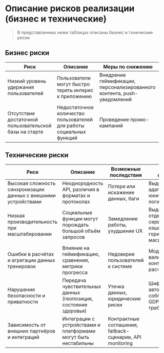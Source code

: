  # Описание рисков реализации (бизнес и технические)

  > В представленных ниже таблицах описаны бизнес и тхнические риски

 ## Бизнес риски

| Риск | Описание | Меры по снижению |
| - | - | - | 
| Низкий уровень удержания пользователей | Пользователи могут быстро терять интерес к приложению | Внедрение геймификации, персонализированного контента, push-уведомлений |
| Отсутствие достаточной пользовательской базы на старте | Недостаточное количество пользователей для работы социальных функций | Проведение промо-кампаний |

## Технические риски

| Риск | Описание | Возможные последствия | Меры по снижению |
| - | - | - | - |
| Высокая сложность синхронизации данных с внешними устройствами | Неоднородность API, различия в форматах и протоколах | Потеря или искажение данных, баги | Выделенный адаптерный слой, юнит-тесты, логирование |
| Низкая производительность при масштабировании | Социальные функции могут порождать большой объём запросов | Замедление работы, ухудшение UX | Выделение отдельных сервисов, кэширование, горизонтальное масштабирование |
| Ошибки в расчётах и агрегации данных тренировок | Влияние на геймификацию, сравнения, метрики прогресса | Недоверие пользователей к системе | Модульные тесты, валидация, контрольные расчёты |
| Нарушения безопасности и приватности | Передача чувствительных данных (геопозиция, состояние здоровья) | Утечка данных, юридические риски | Шифрование, авторизация, соблюдение GDPR/локальных требований |
| Зависимость от внешних партнёров и интеграций | Интеграции с устройствами и платформами могут быть нестабильны | Контрактные соглашения, fallback-сценарии, API monitoring |
